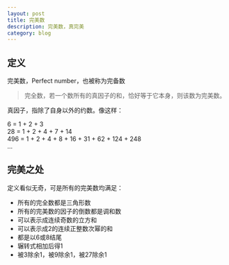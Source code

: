 ```yaml
---
layout: post
title: 完美数
description: 完美数，真完美
category: blog
---
```


## 定义
完美数，Perfect number，也被称为完备数
> 完全数，若一个数所有的真因子的和，恰好等于它本身，则该数为完美数。

真因子，指除了自身以外的约数。像这样：

6 = 1 + 2 + 3  
28 = 1 + 2 + 4 + 7 + 14  
496 = 1 + 2 + 4 + 8 + 16 + 31 + 62 + 124 + 248  
...

## 完美之处

定义看似无奇，可是所有的完美数均满足：

- 所有的完全数都是三角形数
- 所有的完美数的因子的倒数都是调和数
- 可以表示成连续奇数的立方和
- 可以表示成2的连续正整数次幂的和
- 都是以6或8结尾
- 辗转式相加后得1
- 被3除余1，被9除余1，被27除余1

[RogerAce]:    http://rogerace.github.io  "RogerAce"
[heidy]:  http://zhihuidalian.com "Heidy"
